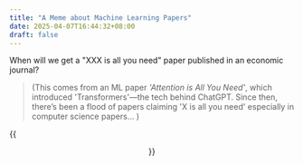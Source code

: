 ```yaml
---
title: "A Meme about Machine Learning Papers"
date: 2025-04-07T16:44:32+08:00
draft: false
---
```


When will we get a "XXX is all you need" paper published in an economic journal?

> (This comes from an ML paper *'Attention is All You Need'*, which introduced 'Transformers'—the tech behind ChatGPT. Since then, there’s been a flood of papers claiming 'X is all you need' especially in computer science papers… )

{{<figure align="center" src="/online/ml_paper_types.jpeg" caption="source: [Types of Machine Learning Papers Reddit](https://www.reddit.com/r/MachineLearning/comments/n2f0ld/d_types_of_machine_learning_papers/?rdt=39961)" width="100%">}}
